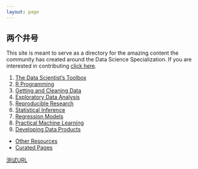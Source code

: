 ```yaml
---
layout: page
---
```


## 两个井号

This site is meant to serve as a directory for the amazing content the
community has created around the Data Science Specialization. If you are
interested in contributing [click here](https://github.com/DataScienceSpecialization/DataScienceSpecialization.github.io#contributing).

1. [The Data Scientist’s Toolbox](/toolbox/)
2. [R Programming](/rprog/)
3. [Getting and Cleaning Data](/getclean/)
4. [Exploratory Data Analysis](/eda/)
5. [Reproducible Research](/repres/)
6. [Statistical Inference](/statinf/)
7. [Regression Models](/regmod/)
8. [Practical Machine Learning](/pml/)
9. [Developing Data Products](/ddp/)

- [Other Resources](/other/)
- [Curated Pages](/curated/)

[测试URL](/ddd/)
